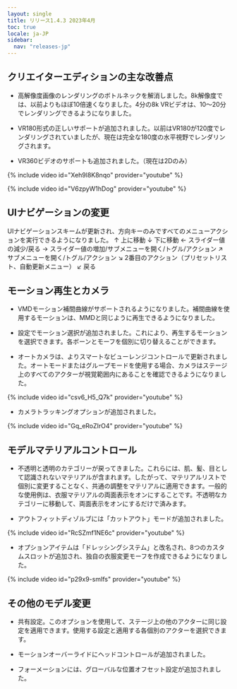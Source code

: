 ```yaml
---
layout: single
title: リリース1.4.3 2023年4月
toc: true
locale: ja-JP
sidebar:
  nav: "releases-jp"
---
```


## クリエイターエディションの主な改善点

* 高解像度画像のレンダリングのボトルネックを解消しました。8k解像度では、以前よりもほぼ10倍速くなりました。4分の8k VRビデオは、10〜20分でレンダリングできるようになりました。

* VR180形式の正しいサポートが追加されました。以前はVR180が120度でレンダリングされていましたが、現在は完全な180度の水平視野でレンダリングされます。

* VR360ビデオのサポートも追加されました。（現在は2Dのみ）

{% include video id="Xeh9l8K8nqo" provider="youtube" %}

{% include video id="V6zpyW1hDog" provider="youtube" %}


## UIナビゲーションの変更

UIナビゲーションスキームが更新され、方向キーのみですべてのメニューアクションを実行できるようになりました。
↑ 上に移動
↓ 下に移動
← スライダー値の減少/戻る
→ スライダー値の増加/サブメニューを開く/トグル/アクション
↗ サブメニューを開く/トグル/アクション
↘ 2番目のアクション（プリセットリスト、自動更新メニュー）
↙ 戻る


## モーション再生とカメラ

* VMDモーション補間曲線がサポートされるようになりました。補間曲線を使用するモーションは、MMDと同じように再生できるようになりました。

* 設定でモーション選択が追加されました。これにより、再生するモーションを選択できます。各ボーンとモーフを個別に切り替えることができます。

* オートカメラは、よりスマートなビューレンジコントロールで更新されました。オートモードまたはグループモードを使用する場合、カメラはステージ上のすべてのアクターが視覚範囲内にあることを確認できるようになりました。

{% include video id="csv6_H5_Q7k" provider="youtube" %}

* カメラトラッキングオプションが追加されました。

{% include video id="Gq_eRoZIrO4" provider="youtube" %}


## モデルマテリアルコントロール

* 不透明と透明のカテゴリーが戻ってきました。これらには、肌、髪、目として認識されないマテリアルが含まれます。したがって、マテリアルリストで個別に変更することなく、共通の調整をマテリアルに適用できます。一般的な使用例は、衣服マテリアルの両面表示をオンにすることです。不透明なカテゴリーに移動して、両面表示をオンにするだけで済みます。

* アウトフィットディゾルブには「カットアウト」モードが追加されました。

{% include video id="RcSZmf1NE6c" provider="youtube" %}

* オプションアイテムは「ドレッシングシステム」と改名され、8つのカスタムスロットが追加され、独自の衣服変更モーフを作成できるようになりました。

{% include video id="p29x9-smIfs" provider="youtube" %}


## その他のモデル変更

* 共有設定。このオプションを使用して、ステージ上の他のアクターに同じ設定を適用できます。使用する設定と適用する各個別のアクターを選択できます。

* モーションオーバーライドにヘッドコントロールが追加されました。

* フォーメーションには、グローバルな位置オフセット設定が追加されました。